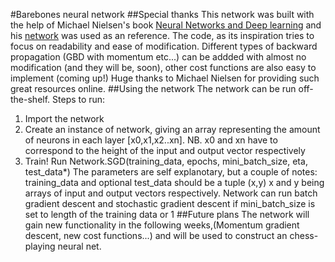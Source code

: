 #Barebones neural network
##Special thanks
This network was built with the help of Michael Nielsen's book [Neural Networks and Deep learning](http://neuralnetworksanddeeplearning.com/chap1.html) and his [network](https://github.com/mnielsen/neural-networks-and-deep-learning) was used as an reference.
The code, as its inspiration tries to focus on readability and ease of modification. Different types of backward propagation (GBD with momentum etc...) can be addded with almost no modification (and they will be, soon), other cost functions are also easy to implement (coming up!)
Huge thanks to Michael Nielsen for providing such great resources online.
##Using the network
The network can be run off-the-shelf.
Steps to run:
1. Import the network
2. Create an instance of network, giving an array representing the amount of neurons in each layer [x0,x1,x2..xn].
NB. x0 and xn have to correspond to the height of the input and output vector respectively
3. Train! Run Network.SGD(training_data, epochs, mini_batch_size, eta, test_data*)
The parameters are self explanotary, but a couple of notes:
training_data and optional test_data should be a tuple (x,y) x and y being arrays of input and output vectors respectively.
Network can run batch gradient descent and stochastic gradient descent if mini_batch_size is set to length of the training data or 1
##Future plans
The network will gain new functionality in the following weeks,(Momentum gradient descent, new cost functions...) and will be used to construct an chess-playing neural net.
